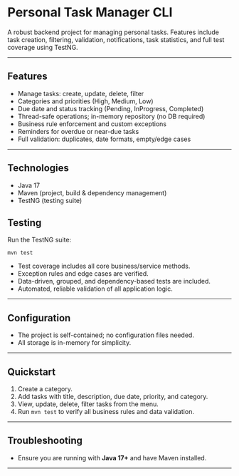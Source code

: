 # Personal Task Manager CLI

A robust backend project for managing personal tasks. Features include task creation, filtering, validation, notifications, task statistics, and full test coverage using TestNG.

---

## Features

- Manage tasks: create, update, delete, filter
- Categories and priorities (High, Medium, Low)
- Due date and status tracking (Pending, InProgress, Completed)
- Thread-safe operations; in-memory repository (no DB required)
- Business rule enforcement and custom exceptions
- Reminders for overdue or near-due tasks
- Full validation: duplicates, date formats, empty/edge cases

---

## Technologies

- Java 17
- Maven (project, build & dependency management)
- TestNG (testing suite)

## Testing

Run the TestNG suite:

```
mvn test
```

- Test coverage includes all core business/service methods.
- Exception rules and edge cases are verified.
- Data-driven, grouped, and dependency-based tests are included.
- Automated, reliable validation of all application logic.

---

## Configuration

- The project is self-contained; no configuration files needed.
- All storage is in-memory for simplicity.

---

## Quickstart

1. Create a category.
2. Add tasks with title, description, due date, priority, and category.
3. View, update, delete, filter tasks from the menu.
4. Run `mvn test` to verify all business rules and data validation.

---

## Troubleshooting

- Ensure you are running with **Java 17+** and have Maven installed.

---
